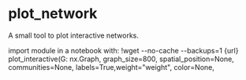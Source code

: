 # plot_network
A small tool to plot interactive networks.

import module in a notebook with:
!wget --no-cache --backups=1 {url}
plot_interactive(G: nx.Graph, graph_size=800, spatial_position=None, communities=None, labels=True,weight="weight", color=None,
